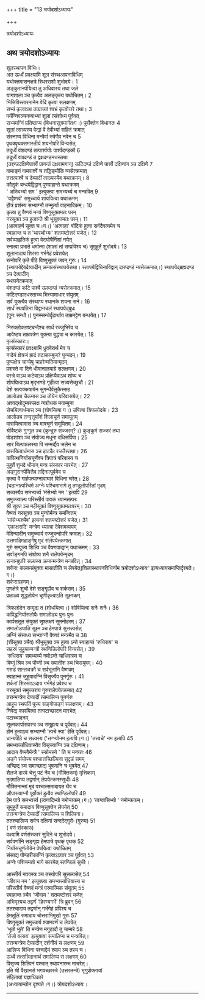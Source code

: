 +++
title = "13 त्रयोदशोऽध्यायः"

+++





त्रयोदशोऽध्यायः  




अथ त्रयोदशोऽध्यायः  
--------------------  
शूलस्थापन विधिः।  
अत ऊर्ध्वं प्रवक्ष्यामि शूल संस्थआपनाविधिम्  
यथोक्तमासनक्षत्रे स्थिरराशौ शुभोदये। 1  
अङ्कुरानर्पयित्वा तु अधिवास्य तथा जले  
यागशाला ञ्च कृत्वैव अलङ्कृत्य यथोचितम्। 2  
भित्तिविस्तारमानेन वेदिं कृत्वा सलक्षणम्  
सभ्यं कृत्वाऽथ तत्प्राच्यां श्वभ्रं कृत्वोत्तरे तथा। 3  
पर्यग्निपञ्चगव्याभ्यां शूलां त्संशोध्य पूर्ववत्  
सभ्यमग्निं प्रतिष्ठाप्य (विधनासूत्रमार्गतःग।) पूर्वोक्तेन विधानतः 4  
शूलां त्सन्न्यस्य वेद्यां वै देवीभ्यां सहितं क्रमात्  
संस्नाप्य विधिना मन्त्रैर्वा स्त्रेणैव नवेन च 5  
पृथक्पृथक्समास्तीर्य शयनोपरि विन्यसेत्  
तदूर्ध्वे वंशदण्डं तत्पार्श्वयोः पार्श्वदण्डकौ 6  
तदूर्ध्वे वत्रदण्डं त द्वक्षदण्डमधस्तथा  
(तद्दण्डदक्षिणेपार्श्वे प्रागन्तं दक्षवामगान्) कटिदण्डं दक्षिणे पार्श्वे दक्षिणांग ञ्च दक्षिणे 7  
वामाङ्गं वामपार्श्वे च तद्धिङ्मौळि न्यसेत्क्रमात्  
तत्तत्पार्श्वे च देव्यादीं त्सन्न्यस्यैव यथाक्रमम्। 8  
कौतुकं बन्धयेद्विद्वान् पुण्याहान्ते यथाक्रमम्  
' अस्थिभ्यो सम ' इत्युक्त्वा समभ्यर्च्य च मन्त्रवित् 9  
'यद्वैष्णवं' समुच्चार्य शाययित्वा यथाक्रमम्  
हौत्रं प्रशंस्य सभ्याग्नौ तन्मूर्त्या वाहनादिकम्। 10  
कृत्वा तु वैष्णवं मन्त्रं विष्णुसूक्तमतः परम्  
नरसूक्त ञ्च हुत्वान्ते श्री भूसूक्तमतः परम्। 11  
(आत्वाहर्ष सूक्त च।ग।) 'अत्वाहा' र्षादिकं हुत्वा सर्वदैवत्यमेव च  
स्वाहान्त च त 'थास्थीभ्यः' शतमष्टोत्तरं यजेत्। 12  
सर्वव्याहृतिकं हुत्वा वेदघोषैर्निशां नयेत्  
स्नात्वा प्रभाते धर्मात्मा (शालां तां सम्प्रविश्य च) सुमूहूर्ते शुभोदये। 13  
शूलानादाय शिरसा गर्भगेहं प्रवेशयेत्  
रत्नोपरि कृते पीठे विष्णुसूक्तं जपन् गुरुः। 14  
(स्थापयेद्देवदेव्यादीन् क्रमात्संस्थापयेत्तथा। स्तापयेद्विधिनाविद्वान् दारुदण्डं न्यसेत्क्रमात्।) स्थापयेद्ब्रह्मदण्ड ञ्च देव्यादीन्  
स्थापयेत्क्रमात्  
वंशदण्डं कटि पार्श्वे ऊरुदण्डं न्यसेत्क्रमात्। 15  
कटिदण्डादधस्ताच्च भित्त्यामाधार संयुतम्  
सर्वं युक्त्यैव संस्थाप्य स्थानके शयना सने। 16  
सार्धं स्थपतिना विद्वानचलं स्थापयेद्बुधः  
(पुनः सन्धौ।) पुनस्सन्धेर्दृढार्थाय ताम्रमट्टेण बन्धयेत्। 17  
  
  
निरुक्तोक्ताष्टबन्दैश्च सार्धं रज्जुभिरेव च  
आवेष्ट्य ताम्रपत्रेण युक्त्या बुद्ध्या च कारयेत्। 18  
मृत्संस्कारः।  
मृत्संस्कारं प्रवक्ष्यामि ध्रुवबेरार्थ मेव च  
नादेयं क्षेत्रजं ह्रादं तटाकाम्बुज? पुण्यदम्। 19  
पुण्यक्षेत्र चान्येषु चाहरेन्मतिमान्मृदम्  
प्रशस्ते वा दिने धीमानालयाग्रे सलक्षणम्। 20  
वस्त्रे वाऽथ कटेवाऽथ प्रक्षिप्यैवाऽथ शोष्य च  
शोषयित्वाऽथ मृद्भाण्डे गृहीत्वा सन्न्यसेच्छुचौ। 21  
देशे सत्वक्कषायेन सुगन्धैर्वलुकैस्सह  
आलोड्य चैकमास ञ्च तोयेन परिवासयेत्। 22  
अश्वद्थोदुम्बरप्लक्ष न्यग्रोधक मयाम्बुना  
सेचयित्वार्धमास ञ्च (शोषयित्वा ग।) उषित्वा त्रिफलोदके। 23  
आलोड्य तन्मृत्तुर्यांशं शिलाचूर्ण समायुतम्  
वासयित्वामास ञ्च माषचूर्ण समूयितम्। 24  
श्रीवैष्टकं गुग्गुल ञ्च (कुन्दुरु सज्जरम्?।) कुङ्कुमं सज्जरं तथा  
षोडशांशा ञ्च संयोज्य मधुना दधिसर्पिषा। 25  
सारं बिल्पफलस्या पि सम्मर्द्यैव जलेन च  
वासयित्वार्धमास ञ्च हाटकैः रजतैस्तथा। 26  
कपित्थनिर्यासचूर्णैश्च त्रिपात्रं परिवास्य च  
मुहूर्ते शुभदे धीमान् मन्त्र संस्कार मारभेत्। 27  
अङ्गुरानर्पयित्तैव तद्दिनात्पूर्वमेव च  
कृत्वा वै गार्हपत्याग्नावाघारं विधिना चरेत्। 28  
(घठानात्पश्चिमे अग्नेः पश्चिमाभागे तु तण्डुलोपरितां मृदम्  
सन्न्यस्यैव समभ्यर्च्य 'मंसेभ्यो नम ' इत्यपि 29  
समुज्ज्वाल्य परिस्तीर्य पावकं ध्यानतत्परः  
श्री सूक्त ञ्च महीसूक्तं विष्णुसूक्तमतःपरम्। 30  
वैष्णवं नरसूक्त ञ्च मुन्योर्मन्त्र समन्वितम्  
'मांसेभ्यश्चैव' इत्यन्तं शतमष्टोत्तरं यजेत्। 31  
'एकाक्षरादि' मन्त्रेण ध्यात्वा देवेशमव्ययम्  
मेदिन्यादीन् समुच्चार्य रज्जुबन्दोपरि क्रमात्। 32  
उत्तमादिमहाङ्गेषु मृदं संलेपयेत्क्रमात्  
गुरुं सम्पूज्य शिल्पि ञ्च वैषणवाद्यान् यथाक्रमम्। 33  
सर्वाङ्गमपि संशोष्य शनै रालेपयेन्मृदम्  
रत्नान्युपरि सन्न्यस्य क्रमान्मन्त्रेण मन्त्रवित्। 34  
शर्कराः कल्कसंयुक्ता मासातीति च लेपयेत्(शिलास्थापनविधिर्नाम त्रयोदशोऽध्यायः' इत्यध्यायसमाप्तिर्दृश्यते।ग।)  
शर्कराग्रहणम्।  
पुणक्षेत्रे शुचौ देशे सङ्गृह्यैव च शर्कराम्। 35  
प्रक्षाळ्य शुद्धतोयेन चूर्णीकृत्वाऽति सूक्ष्मकम्  
  
  
त्रिफलोदेन सम्मृद्य त (शोधयित्वा।) शोषियित्वा शनैः शनैः। 36  
कपिद्धनिर्यासतोयैः समालोड्य पुनः पुनः  
कार्पसतूल संयुक्तं सुश्लक्ष्णं सुमनोहरम्। 37  
समालोड्याति सूक्ष्म ञ्च हेमपात्रे सुसन्न्यसेत्  
अग्निं संसाध्य सभ्याग्नौ वैष्णवं मन्त्रमैव च 38  
(शीसूक्त ञ्चैव) श्रीभूसूक्त ञ्च हुत्वा ऽन्ते स्वाहान्तं 'रुधिराय' च  
सहस्रं जुहुयान्मन्त्री स्थणिडिलोपरि विन्यसेत्। 39  
'रुधिराय' समभ्यर्च्य नमोऽन्ते चाधिवास्य च  
विष्णुं श्रिय ञ्च पौष्णी ञ्च ख्यातीश ञ्च चिरायुषम्। 40  
गरुडं सान्तचक्रौ च सर्वभूतानि वैष्णवम्  
स्वाहान्तं जुहूयादग्निं विसृज्यैव पुनर्गुरुः। 41  
शर्करां शिरसाऽऽदाय गर्भगेहं प्रवेश्य च  
नरसूक्तं समुच्चराय गुरुरालेपयेत्क्रमात् 42  
तत्तन्मन्त्रेण देव्यादीं त्समालिप्य पुनर्गरुः  
आहूय स्थपतिं पूज्य सङ्गोपाङ्गं सलक्षणम्। 43  
निवेद्य कारयित्वा तत्पटाच्छादन मारभेत्  
पटाच्चादनम्  
सूक्ष्मकार्पासवस्त्र ञ्च समूहृत्य च पूर्ववत्। 44  
होमं हुत्वाऽथ सभ्याग्नौ 'त्वचे स्वा' हेति पूर्ववत्।  
धान्यपीठे च सन्न्यस्य ('त्तग्भ्योनम इत्यपि।ग।) 'तत्त्वचे' नम इत्यपि 45  
समभ्यर्च्चाधिवास्यैव विसृज्याग्नि ञ्च दक्षिणाम्।  
आदाय वैष्मवैर्मन्त्रै ' स्सोमस्ये ' ति च मन्त्रतः 46  
अङ्गे संयोज्य पश्चात्तच्छिल्पिना सुदृडं समम्  
अच्छिद्र ञ्च समाच्छाद्य भूषणानि च भूषयेत् 47  
शैलजे दारवे चेत्तु पटं नैव च (मौक्तिकम्) मृत्तिकाम्  
मृदमालिप्य तद्वर्णान् लेपयेत्क्रमस्सुधीः 48  
मौक्तिनान्तां मृदं पश्चात्समादायत थैव च  
औपासवाग्नौ पूर्वोक्तं हुत्वैव स्थण्डिलोपरि 49  
हेम पात्रे समभ्यर्च्य (त्वगादिभ्यो नमोन्तकम्।ग।) 'त्वग्वासिभ्यो ' नमोन्ककम्।  
सुमुहूर्ते समादाय विष्णुसूक्तेन लेपयेत् 50  
तत्तन्मन्त्रेण देव्यादीं त्समालिप्य च शिल्पिना।  
ततश्चालिप्य सर्वत्र दक्षिणां सन्ददेद्गुरोः (गुरुय) 51  
( वर्ण संस्कारः)  
वक्ष्यामि वर्णसंस्कारं सुदिने च शुभोदये।  
सर्ववर्णानि सङ्गृह्य हेमपात्रे पृथक् पृथक् 52  
निर्यासचूर्णतोयेन पेषयित्वा यथोचितम्  
संसाद्य पौण्डरीकाग्निं कृत्वाऽऽघार ञ्च पूर्ववत् 53  
अग्नेः पशिचमतो भागे कारयेत् स्तण्डिलं सुधीः।  
  
  
आस्तीर्य नववस्त्र ञ्च तस्योपरि सुसन्न्यसेत् 54  
'जीवाय नम ' इत्युक्त्वा समभ्यर्च्याधिवास्य च  
परिस्तीर्य वैष्णवं मन्त्रं परमात्मिक संयुतम् 55  
स्वाहान्त ञ्चैव 'जीवाय ' शतमष्टोत्तरं यजेत्  
अभिमृश्यच तद्वर्णं 'हिरण्यगर्भे' त्रि ब्रुवन् 56  
ततश्चादाय तद्वर्णान् गर्भगेहं प्रविश्य च  
हेमतूलिं समादाय चोत्तराभिमुखो गुरुः 57  
विष्णुसूक्तं समुच्चार्य श्यामवर्णं च लेपयेत्  
'भूतो भूते' ति मन्त्रेण मगुटादौ तु चाम्बरे 58  
'तेजो वत्सव' इत्युक्त्वा समालिप्य च मन्त्रवित्।  
तत्तन्मन्त्रेण देव्यादीन् दर्शनीयं स लक्षणम् 59  
आलिप्य विधिना पश्चाद्दैमं श्याम ञ्च तस्य च।  
ऊर्ध्वे तत्सन्निदानार्थं समालिप्य स लक्षणम् 60  
विसृज्य शिल्पिनं पश्चात् स्थापनारम्भ माचरेत्।  
इति श्री वैखानसे भगवच्छास्त्रे (उत्तरतन्त्रे) भृगुप्रोक्तायां  
संहितायां यज्ञाधिकारे  
(अध्यायान्तोन दृश्यते।ग।) त्रोयदशोऽध्यायः।  

------------------------------------------------------------------------
